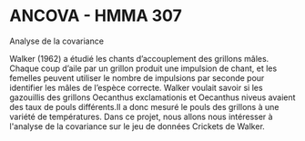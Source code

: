 # ANCOVA - HMMA 307
 Analyse de la covariance

Walker (1962) a étudié les chants d’accouplement des grillons mâles. Chaque coup d’aile par un grillon produit une impulsion de chant, et les femelles peuvent utiliser le nombre de impulsions par seconde pour identifier les mâles de l’espèce correcte. Walker voulait savoir si les gazouillis des grillons Oecanthus exclamationis et Oecanthus niveus avaient des taux de pouls différents.Il a donc mesuré le pouls des grillons à une variété de températures. Dans ce projet, nous allons nous intéresser à l'analyse de la covariance sur le jeu de données Crickets de Walker.
